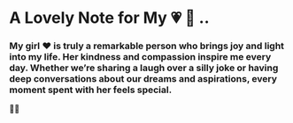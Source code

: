 # A Lovely Note for My 💗 💌 ..

### My girl ❤️ is truly a remarkable person who brings joy and light into my life. Her kindness and compassion inspire me every day. Whether we’re sharing a laugh over a silly joke or having deep conversations about our dreams and aspirations, every moment spent with her feels special.

🎀🎀